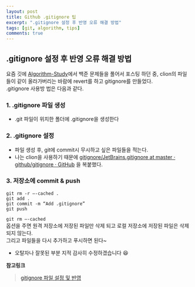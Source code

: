 ```yaml
---
layout: post
title: Github .gitignore 팁
excerpt: ".gitignore 설정 후 반영 오류 해결 방법"
tags: [git, algorithm, tips]
comments: true
---
```

## .gitignore 설정 후 반영 오류 해결 방법

요즘 깃에 [Algorithm-Study](https://github.com/devOTTO/Algorithm-Study)에서 백준 문제들을 풀어서 포스팅 하던 중, clion의 파일들이 같이 올라가버리는 바람에 revert를 하고 gitignore를 만들었다.<br>
.gitignore 사용방 법은 다음과 같다.

### 1. .gitignore 파일 생성
- .git 파일이 위치한 폴더에 .gitignore을 생성한다

### 2. .gitignore 설정
* 파일 생성 후, git에 commit시 무시하고 싶은 파일들을 적는다. 
* 나는 clion을 사용하기 때문에 [gitignore/JetBrains.gitignore at master · github/gitignore · GitHub](https://github.com/github/gitignore/blob/master/Global/JetBrains.gitignore) 을 복붙했다. 

### 3. 저장소에 commit & push

```git
git rm -r —-cached .
git add .
git commit -m “Add .gitignore”
git push
```

`git rm —-cached`  
옵션을 주면 원격 저장소에 저장된 파일만 삭제 되고 로컬 저장소에 저장된 파일은 삭제 되지 않는다.<br>
그리고 파일들을 다시 추가하고 푸시하면 된다~


* 오탈자나 잘못된 부분 지적 감사히 수정하겠습니다 😆

**참고링크**
> [gitignore 파일 설정 및 반영](http://blog.naver.com/simpolor/221065977618)

